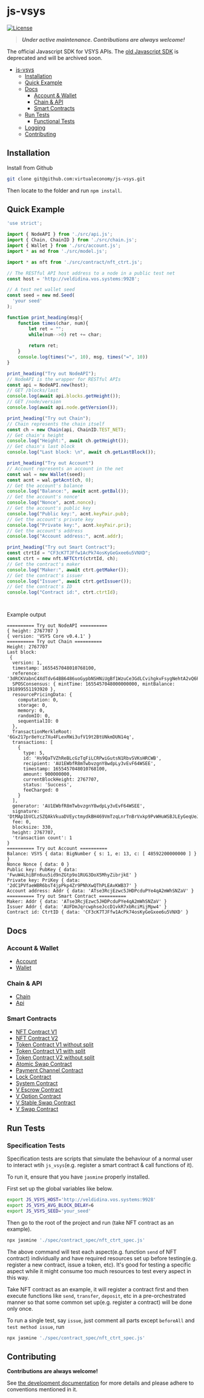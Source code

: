 # js-vsys

[![License](https://img.shields.io/badge/License-BSD_4--Clause-green.svg)](./LICENSE)

> ***Under active maintenance. Contributions are always welcome!***

The official Javascript SDK for VSYS APIs. The [old Javascript SDK](https://github.com/virtualeconomy/js-v-sdk) is deprecated and will be archived soon.

- [js-vsys](#js-vsys)
  - [Installation](#installation)
  - [Quick Example](#quick-example)
  - [Docs](#docs)
    - [Account & Wallet](#account--wallet)
    - [Chain & API](#chain--api)
    - [Smart Contracts](#smart-contracts)
  - [Run Tests](#run-tests)
    - [Functional Tests](#functional-tests)
  - [Logging](#logging)
  - [Contributing](#contributing)

## Installation

Install from Github
```bash
git clone git@github.com:virtualeconomy/js-vsys.git
```
Then locate to the folder and run `npm install`.

## Quick Example

```javascript
'use strict';

import { NodeAPI } from './src/api.js';
import { Chain, ChainID } from './src/chain.js';
import { Wallet } from './src/account.js';
import * as md from './src/model.js';

import * as nft from './src/contract/nft_ctrt.js';

// The RESTful API host address to a node in a public test net
const host = 'http://veldidina.vos.systems:9928';

// A test net wallet seed
const seed = new md.Seed(
  'your seed'
);

function print_heading(msg){
    function times(char, num){
        let ret = "";
        while(num-->0) ret += char;
        
        return ret;
    }
    console.log(times("=", 10), msg, times("=", 10))
}

print_heading("Try out NodeAPI");
// NodeAPI is the wrapper for RESTful APIs
const api = NodeAPI.new(host);
// GET /blocks/last
console.log(await api.blocks.getHeight());
// GET /node/version
console.log(await api.node.getVersion());

print_heading("Try out Chain");
// Chain represents the chain itself
const ch = new Chain(api, ChainID.TEST_NET);
// Get chain's height
console.log("Height:", await ch.getHeight());
// Get chain's last block
console.log("Last block: \n", await ch.getLastBlock());

print_heading("Try out Account")
// Account represents an account in the net
const wal = new Wallet(seed);
const acnt = wal.getAcnt(ch, 0);
// Get the account's balance
console.log("Balance:", await acnt.getBal());
// Get the account's nonce'
console.log("Nonce", acnt.nonce);
// Get the account's public key
console.log("Public key:", acnt.keyPair.pub);
// Get the account's private key
console.log("Private key:", acnt.keyPair.pri);
// Get the account's address
console.log("Account address:", acnt.addr);

print_heading("Try out Smart Contract");
const ctrtId = "CF3cK7TJFfw1AcPk74osKyGeGxee6u5VNXD";
const ctrt = new nft.NFTCtrt(ctrtId, ch);
// Get the contract's maker
console.log("Maker:", await ctrt.getMaker());
// Get the contract's issuer
console.log("Issuer", await ctrt.getIssuer());
// Get the contract's ID
console.log("Contract id:", ctrt.ctrtId);




```

Example output
```
========== Try out NodeAPI ==========
{ height: 2767707 }
{ version: 'VSYS Core v0.4.1' }
========== Try out Chain ==========
Height: 2767707
Last block: 
 {
  version: 1,
  timestamp: 1655457048010768100,
  reference: '3dRCKVabnC4XdTdv64BB6486uoGypbNSHNiUgBf1WzuCe3GdLCvihgkvFsygNehtA2vQ6PAUBVPcpXs3MEeoG5sC',
  SPOSConsensus: { mintTime: 1655457048000000000, mintBalance: 191899551193920 },
  resourcePricingData: {
    computation: 0,
    storage: 0,
    memory: 0,
    randomIO: 0,
    sequentialIO: 0
  },
  TransactionMerkleRoot: '6Gx217pr8eYcz7Xu4FLexRWi3ufV19t2BtUNkmDUN14q',
  transactions: [
    {
      type: 5,
      id: 'Hs9QaTVZhReBLcGzTqFiLCRPwiGutsN1RbvSVKsHRCWB',
      recipient: 'AU1EWbfR8mTwbvzgnY8wdpLy3vEvF64WSEE',
      timestamp: 1655457048010768100,
      amount: 900000000,
      currentBlockHeight: 2767707,
      status: 'Success',
      feeCharged: 0
    }
  ],
  generator: 'AU1EWbfR8mTwbvzgnY8wdpLy3vEvF64WSEE',
  signature: 'DtMAp1bVCLzSZQAkVkuaDVEyctmydkBH469VmTzqLnrTnBrVxkp9PvWHuWSBJLEyGeqUeJ9TPZYZw6o5ofmEXw9',
  fee: 0,
  blocksize: 330,
  height: 2767707,
  'transaction count': 1
}
========== Try out Account ==========
Balance: VSYS { data: BigNumber { s: 1, e: 13, c: [ 48592200000000 ] } }
Nonce Nonce { data: 0 }
Public key: PubKey { data: 'FwuW4LhiBFn6uu5id9nZGtp9o1RUG3DoX5MhyZibrjkE' }
Private key: PriKey { data: '2dC1PVfaeWBR6bsT4jpPkp4Zr9PNhXwQThPLEAvKWB37' }
Account address: Addr { data: 'ATse3RcjEzwc5JHDPcduPYe4qA2mWhSNZaV' }
========== Try out Smart Contract ==========
Maker: Addr { data: 'ATse3RcjEzwc5JHDPcduPYe4qA2mWhSNZaV' }
Issuer Addr { data: 'AUFDmJqrcwphseJccD1vkR7xbRciMijMpw4' }
Contract id: CtrtID { data: 'CF3cK7TJFfw1AcPk74osKyGeGxee6u5VNXD' }
```

## Docs

### Account & Wallet
- [Account](./doc/account.md)
- [Wallet](./doc/wallet.md)

### Chain & API
- [Chain](./doc/chain.md)
- [Api](./doc/api.md)

### Smart Contracts
- [NFT Contract V1](./doc/smart_contract/nft_ctrt.md)
- [NFT Contract V2](./doc/smart_contract/nft_ctrt_v2.md)
- [Token Contract V1 without split](./doc/smart_contract/tok_ctrt_no_split.md)
- [Token Contract V1 with split](./doc/smart_contract/tok_ctrt_split.md)
- [Token Contract V2 without split](./doc/smart_contract/tok_ctrt_no_split_v2.md)
- [Atomic Swap Contract](./doc/smart_contract/atomic_swap_ctrt.md)
- [Payment Channel Contract](./doc/smart_contract/pay_chan_ctrt.md)
- [Lock Contract](./doc/smart_contract/lock_ctrt.md)
- [System Contract](./doc/smart_contract/sys_ctrt.md)
- [V Escrow Contract](./doc/smart_contract/v_escrow_ctrt.md)
- [V Option Contract](./doc/smart_contract/v_option_ctrt.md)
- [V Stable Swap Contract](./doc/smart_contract/v_stable_swap_ctrt.md)
- [V Swap Contract](./doc/smart_contract/v_swap_ctrt.md)

## Run Tests

### Specification Tests
Specification tests are scripts that simulate the behaviour of a normal user to interact wtih `js_vsys`(e.g. register a smart contract & call functions of it).

To run it, ensure that you have `jasmine` properly installed.

First set up the global variables like below.
```bash
export JS_VSYS_HOST='http://veldidina.vos.systems:9928'
export JS_VSYS_AVG_BLOCK_DELAY=6
export JS_VSYS_SEED='your_seed'
```
Then go to the root of the project and run (take NFT contract as an example).
```bash
npx jasmine './spec/contract_spec/nft_ctrt_spec.js'
```
The above command will test each aspect(e.g. function `send` of NFT contract) individually and have required resources set up before testing(e.g. register a new contract, issue a token, etc). It's good for testing a specific aspect while it might consume too much resources to test every aspect in this way.

Take NFT contract as an example, it will register a contract first and then execute functions like `send`, `transfer`, `deposit`, etc in a pre-orchestrated manner so that some common set up(e.g. register a contract) will be done only once.

To run a single test, say `issue`, just comment all parts except `beforeAll` and `test method issue`, run
```bash
npx jasmine './spec/contract_spec/nft_ctrt_spec.js'
```
## Contributing

**Contributions are always welcome!**

See [the development documentation](./doc/dev.md) for more details and please adhere to conventions mentioned in it.